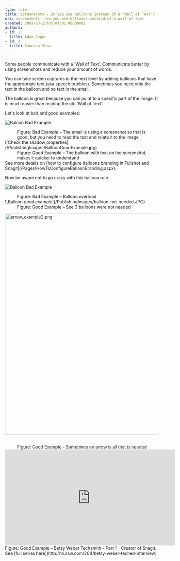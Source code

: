 ```yaml
---
type: rule
title: Screenshots - Do you use balloons instead of a 'Wall of Text'?
uri: screenshots---do-you-use-balloons-instead-of-a-wall-of-text
created: 2009-03-25T05:07:01.0000000Z
authors:
- id: 1
  title: Adam Cogan
- id: 2
  title: Cameron Shaw

---
```


 
​​​Some people communicate with a 'Wall of Text'. Communicate better by using screenshots and reduce your amount of words. 

You can take screen captures to the next level by adding balloons that have the appropriate text (aka speech bubbles). Sometimes you need only the text in the balloon and no text in the email.

The balloon is great because you can point to a specific part of the image. It is much easier than reading the old ‘Wall of Text’.

Let's look at bad and good examples:
 
![Baloon Bad Example](/PublishingImages/BalloonBadExample.jpg) ​
<dd class="ssw15-rteElement-FigureBad">​Figure&#58; Bad Example – The email is using a screensho​​t so that is good, but you need to read the text and relate it to the image<br></dd>
![Check the shadow properties](/PublishingImages/BalloonGoodExample.jpg)
<dd class="ssw15-rteElement-FigureGood">Figure&#58; Good Example – The balloon with text on the screenshot, makes it quicker to understand 
<br></dd>
See more details on [how to configure balloons branding in Fullshot and Snagit](/Pages/HowToConfigureBalloonBranding.aspx).

Now be aware not to go crazy with this balloon rule.​

![Balloon Bad Example](/PublishingImages/balloon-overload.jpg)
<dd class="ssw15-rteElement-FigureBad">Figure&#58; Bad Example​​ – Balloon overload</dd>
![Balloon good example](/PublishingImages/balloon-not-needed.JPG)
<dd class="ssw15-rteElement-FigureGood">​Figure&#58; Goo​​d Example – See 3 balloons were not needed&#160;</dd><dl class="ssw15-rteElement-ImageArea"><img src="/SiteAssets/screenshots-do-you-use-balloons-instead-of-a-wall-of-text/arrow_example.png" alt="arrow_example2.png" style="margin&#58;0px;width&#58;726px;">&#160;​<br></dl><dd class="ssw15-rteElement-FigureGood">Figure&#58; Good Example - Sometimes an arrow is all t​​hat is n​eeded​​<br></dd><iframe width="560" height="315" src="https&#58;//www.youtube.com/embed/5TB61bqQKtE" frameborder="0"></iframe> Figure: Good Example – Betsy Weber Techsmith - Part 1 - Creator of Snagit. See [full series here](http&#58;//tv.ssw.com/204/betsy-weber-teched-interview)​  
